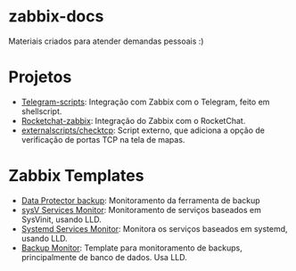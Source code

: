# zabbix-docs
Materiais criados para atender demandas pessoais :)

# Projetos

* [Telegram-scripts](https://github.com/rauhmaru/telegram-scripts): Integração com Zabbix com o Telegram, feito em shellscript.
* [Rocketchat-zabbix](https://github.com/rauhmaru/rocketchat-zabbix): Integração do Zabbix com o RocketChat.
* [externalscripts/checktcp](https://github.com/rauhmaru/zabbix-docs/tree/master/externalscripts/checktcp): Script externo, que adiciona a opção de verificação de portas TCP na tela de mapas.

# Zabbix Templates

* [Data Protector backup](https://github.com/rauhmaru/zabbix-docs/tree/master/data-protector): Monitoramento da ferramenta de backup
* [sysV Services Monitor](https://github.com/rauhmaru/sysv_services_monitor): Monitoramento de serviços baseados em SysVinit, usando LLD.
* [Systemd Services Monitor](https://github.com/rauhmaru/zabbix-docs/tree/master/systemd-services-monitor): Monitora os serviços baseados em systemd, usando LLD.
* [Backup Monitor](https://github.com/rauhmaru/zabbix-docs/tree/master/backup-monitor): Template para monitoramento de backups, principalmente de banco de dados. Usa LLD.

